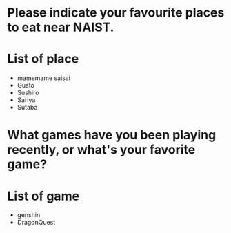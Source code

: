# Please indicate your favourite places to eat near NAIST.
# List of place
- mamemame saisai
- Gusto
- Sushiro
- Sariya
- Sutaba

# What games have you been playing recently, or what's your favorite game?
# List of game
- genshin
- DragonQuest
